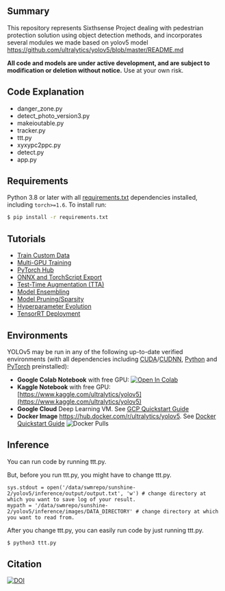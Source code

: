 ## Summary
This repository represents Sixthsense Project dealing with pedestrian protection solution using object detection methods, and incorporates several modules we made based on yolov5 model https://github.com/ultralytics/yolov5/blob/master/README.md

**All code and models are under active development, and are subject to modification or deletion without notice.** Use at your own risk.
 
## Code Explanation
- danger_zone.py
- detect_photo_version3.py
- makeioutable.py
- tracker.py
- ttt.py
- xyxypc2ppc.py
- detect.py
- app.py

 
## Requirements

Python 3.8 or later with all [requirements.txt](https://github.com/ultralytics/yolov5/blob/master/requirements.txt) dependencies installed, including `torch>=1.6`. To install run:
```bash
$ pip install -r requirements.txt
```


## Tutorials

* [Train Custom Data](https://github.com/ultralytics/yolov5/wiki/Train-Custom-Data)
* [Multi-GPU Training](https://github.com/ultralytics/yolov5/issues/475)
* [PyTorch Hub](https://github.com/ultralytics/yolov5/issues/36)
* [ONNX and TorchScript Export](https://github.com/ultralytics/yolov5/issues/251)
* [Test-Time Augmentation (TTA)](https://github.com/ultralytics/yolov5/issues/303)
* [Model Ensembling](https://github.com/ultralytics/yolov5/issues/318)
* [Model Pruning/Sparsity](https://github.com/ultralytics/yolov5/issues/304)
* [Hyperparameter Evolution](https://github.com/ultralytics/yolov5/issues/607)
* [TensorRT Deployment](https://github.com/wang-xinyu/tensorrtx)


## Environments

YOLOv5 may be run in any of the following up-to-date verified environments (with all dependencies including [CUDA](https://developer.nvidia.com/cuda)/[CUDNN](https://developer.nvidia.com/cudnn), [Python](https://www.python.org/) and [PyTorch](https://pytorch.org/) preinstalled):

- **Google Colab Notebook** with free GPU: <a href="https://colab.research.google.com/github/ultralytics/yolov5/blob/master/tutorial.ipynb"><img src="https://colab.research.google.com/assets/colab-badge.svg" alt="Open In Colab"></a>
- **Kaggle Notebook** with free GPU: [https://www.kaggle.com/ultralytics/yolov5](https://www.kaggle.com/ultralytics/yolov5)
- **Google Cloud** Deep Learning VM. See [GCP Quickstart Guide](https://github.com/ultralytics/yolov5/wiki/GCP-Quickstart) 
- **Docker Image** https://hub.docker.com/r/ultralytics/yolov5. See [Docker Quickstart Guide](https://github.com/ultralytics/yolov5/wiki/Docker-Quickstart) ![Docker Pulls](https://img.shields.io/docker/pulls/ultralytics/yolov5?logo=docker)


## Inference
You can run code by running ttt.py.

But, before you run ttt.py, you might have to change ttt.py.

```
sys.stdout = open('/data/swmrepo/sunshine-2/yolov5/inference/output/output.txt', 'w') # change directory at which you want to save log of your result.
mypath = '/data/swmrepo/sunshine-2/yolov5/inference/images/DATA_DIRECTORY' # change directory at which you want to read from.
```

After you change ttt.py, you can easily run code by just running ttt.py.

```bash
$ python3 ttt.py
```

## Citation

[![DOI](https://zenodo.org/badge/264818686.svg)](https://zenodo.org/badge/latestdoi/264818686)

